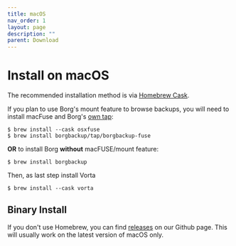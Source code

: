 ```yaml
---
title: macOS
nav_order: 1
layout: page
description: ""
parent: Download
---
```

# Install on macOS

The recommended installation method is via [Homebrew Cask](https://brew.sh/).

If you plan to use Borg's mount feature to browse backups, you will need to install macFuse and Borg's [own tap](https://github.com/borgbackup/homebrew-tap):

```
$ brew install --cask osxfuse
$ brew install borgbackup/tap/borgbackup-fuse
```

**OR** to install Borg **without** macFUSE/mount feature:

```
$ brew install borgbackup
```

Then, as last step install Vorta 

```
$ brew install --cask vorta
```

## Binary Install
If you don't use Homebrew, you can find [releases](https://github.com/borgbase/vorta/releases) on our Github page. This will usually work on the latest version of macOS only.


